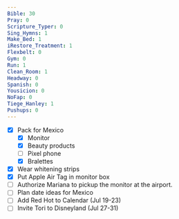 ```yaml
---
Bible: 30
Pray: 0
Scripture_Typer: 0
Sing_Hymns: 1
Make_Bed: 1
iRestore_Treatment: 1
Flexbelt: 0
Gym: 0
Run: 1
Clean_Room: 1
Headway: 0
Spanish: 0
Yousicion: 0
NoFap: 0
Tiege_Hanley: 1
Pushups: 0
---
```


- [x] Pack for Mexico
	- [x] Monitor
	- [x] Beauty products
	- [ ] Pixel phone
	- [x] Bralettes
- [x] Wear whitening strips
- [x] Put Apple Air Tag in monitor box
- [ ] Authorize Mariana to pickup the monitor at the airport.
- [ ] Plan date ideas for Mexico
- [ ] Add Red Hot to Calendar (Jul 19-23)
- [ ] Invite Tori to Disneyland (Jul 27-31)